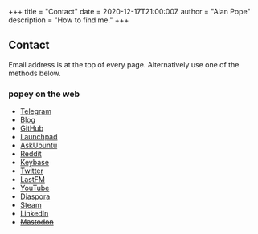 +++
title = "Contact"
date = 2020-12-17T21:00:00Z
author = "Alan Pope"
description = "How to find me."
+++

## Contact

Email address is at the top of every page. Alternatively use one of the methods below.

### popey on the web ###

  * [Telegram](https://popey.com/telegram)
  * [Blog](https://popey.com/blog)
  * [GitHub](https://github.com/popey)
  * [Launchpad](https://launchpad.net/~popey)
  * [AskUbuntu](https://askubuntu.com/users/612/popey)
  * [Reddit](https://popey.com/reddit)
  * [Keybase](https://popey.com/keybase)
  * [Twitter](https://popey.com/twitter)
  * [LastFM](https://popey.com/lastfm)
  * [YouTube](https://popey.com/youtube)
  * [Diaspora](https://popey.com/diaspora)
  * [Steam](https://popey.com/steam)
  * [LinkedIn](https://www.linkedin.com/in/alan-pope-b3a109143/)
  * ~~[Mastodon](https://popey.com/mastodon)~~
  